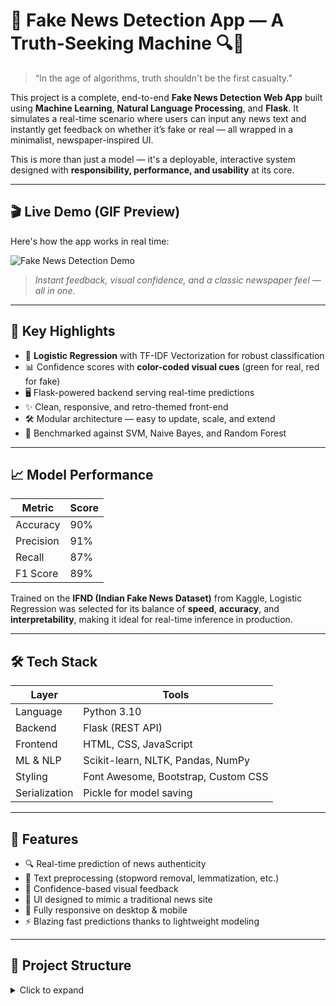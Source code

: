 # 📰 Fake News Detection App — A Truth-Seeking Machine 🔍🧠

> “In the age of algorithms, truth shouldn't be the first casualty.”

This project is a complete, end-to-end **Fake News Detection Web App** built using **Machine Learning**, **Natural Language Processing**, and **Flask**. It simulates a real-time scenario where users can input any news text and instantly get feedback on whether it’s fake or real — all wrapped in a minimalist, newspaper-inspired UI.

This is more than just a model — it's a deployable, interactive system designed with **responsibility, performance, and usability** at its core.

---

## 🎬 Live Demo (GIF Preview)

Here's how the app works in real time:

![Fake News Detection Demo](assets/Demo.gif)

> *Instant feedback, visual confidence, and a classic newspaper feel — all in one.*

---

## 🚀 Key Highlights

- 🧠 **Logistic Regression** with TF-IDF Vectorization for robust classification  
- 📊 Confidence scores with **color-coded visual cues** (green for real, red for fake)  
- 🖥️ Flask-powered backend serving real-time predictions  
- ✨ Clean, responsive, and retro-themed front-end  
- 🛠️ Modular architecture — easy to update, scale, and extend  
- 🧪 Benchmarked against SVM, Naive Bayes, and Random Forest  

---

## 📈 Model Performance

| Metric     | Score |
|------------|-------|
| Accuracy   | 90%   |
| Precision  | 91%   |
| Recall     | 87%   |
| F1 Score   | 89%   |

Trained on the **IFND (Indian Fake News Dataset)** from Kaggle, Logistic Regression was selected for its balance of **speed**, **accuracy**, and **interpretability**, making it ideal for real-time inference in production.

---

## 🛠️ Tech Stack

| Layer       | Tools                                  |
|-------------|----------------------------------------|
| Language    | Python 3.10                            |
| Backend     | Flask (REST API)                       |
| Frontend    | HTML, CSS, JavaScript                  |
| ML & NLP    | Scikit-learn, NLTK, Pandas, NumPy      |
| Styling     | Font Awesome, Bootstrap, Custom CSS    |
| Serialization | Pickle for model saving             |

---

## 🧩 Features

- 🔍 Real-time prediction of news authenticity  
- 🧼 Text preprocessing (stopword removal, lemmatization, etc.)  
- 📑 Confidence-based visual feedback  
- 🎨 UI designed to mimic a traditional news site  
- 📱 Fully responsive on desktop & mobile  
- ⚡ Blazing fast predictions thanks to lightweight modeling  

---

## 📂 Project Structure

<details>
<summary>Click to expand</summary>

FakeNewsDetector/
├── app.py # Flask app
├── model_trainer.py # Model training script
├── text_processor.py # Preprocessing functions
├── model.pkl # Serialized ML model
├── vectorizer.pkl # TF-IDF vectorizer
├── requirements.txt
├── README.md
│
├── templates/
│ └── index.html
├── static/
│ └── style.css
│ └── script.js
├── assets/
│ └── Demo.gif # 🎬 Demo GIF


## 💡 How to Run Locally

```bash
# Clone this repo
git clone https://github.com/yourusername/fake-news-detector.git
cd fake-news-detector

# Install dependencies
pip install -r requirements.txt

# Run the Flask app
python app.py
Visit http://127.0.0.1:5000/ in your browser to interact with the app.

🧠 Learning Outcomes
This project helped me grow in:

🔠 Text data preprocessing and TF-IDF vectorization

🎯 Model selection based on real-world tradeoffs

🔁 Flask routing and rendering dynamic content

🛠️ Building modular, full-stack ML applications

🎨 User-first design in ML-driven interfaces

🌍 Real-World Applications
📡 News verification tools for journalists

🛡️ Browser plugins for fact-checking

📱 Filtering engines for social media platforms

🎓 Educational demos for machine learning students

🔮 Future Improvements
 Add multilingual fake news detection
 
 Integrate transformer-based models (BERT)

 Add live URL/news scraping functionality

🌟 Bonus: Why I Built This
I didn’t just want to train another model — I wanted to build something that mirrors a real-world product.

This project combines engineering precision with human-centered design. It's my proof that I can not only build smart systems — but also make them usable, responsive, and scalable for real people.

🤝 Connect with Me
Let’s collaborate or geek out on AI, NLP, or product ideas:

🔗 LinkedIn: https://www.linkedin.com/in/shrey-raghuvanshi-6575a4348/

💌 Email: shreyraghuvanshi10@gmail.com

⭐ If You Liked This...
Give it a ⭐ on GitHub!
It motivates me to keep building open-source, creative tech like this.